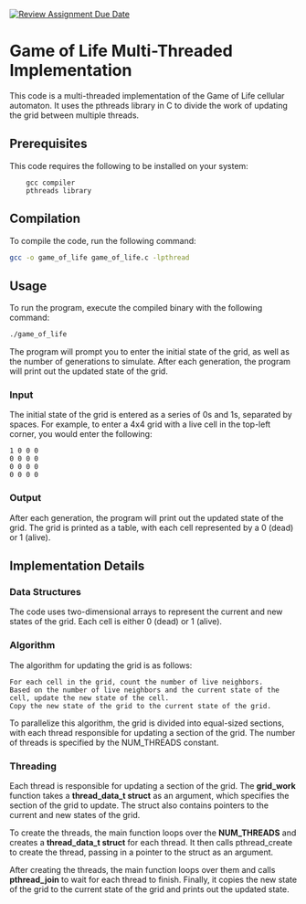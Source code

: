 [![Review Assignment Due Date](https://classroom.github.com/assets/deadline-readme-button-24ddc0f5d75046c5622901739e7c5dd533143b0c8e959d652212380cedb1ea36.svg)](https://classroom.github.com/a/jkn9TuBQ)
# Game of Life Multi-Threaded Implementation
  
This code is a multi-threaded implementation of the Game of Life cellular automaton. It uses the pthreads library in C to divide the work of updating the grid between multiple threads.  
## Prerequisites  
  
This code requires the following to be installed on your system:
```
    gcc compiler
    pthreads library
```
## Compilation

To compile the code, run the following command:
```bash
gcc -o game_of_life game_of_life.c -lpthread
```
## Usage
  
To run the program, execute the compiled binary with the following command:
  
```bash
./game_of_life
```
The program will prompt you to enter the initial state of the grid, as well as the number of generations to simulate. After each generation, the program will print out the updated state of the grid.  
### Input
  
The initial state of the grid is entered as a series of 0s and 1s, separated by spaces. For example, to enter a 4x4 grid with a live cell in the top-left corner, you would enter the following:
  
```
1 0 0 0
0 0 0 0
0 0 0 0
0 0 0 0
```
### Output
  
After each generation, the program will print out the updated state of the grid. The grid is printed as a table, with each cell represented by a 0 (dead) or 1 (alive).  
## Implementation Details
### Data Structures
  
The code uses two-dimensional arrays to represent the current and new states of the grid. Each cell is either 0 (dead) or 1 (alive).
### Algorithm
  
The algorithm for updating the grid is as follows:

    For each cell in the grid, count the number of live neighbors.
    Based on the number of live neighbors and the current state of the cell, update the new state of the cell.
    Copy the new state of the grid to the current state of the grid.

To parallelize this algorithm, the grid is divided into equal-sized sections, with each thread responsible for updating a section of the grid. The number of threads is specified by the NUM_THREADS constant.
### Threading
  
Each thread is responsible for updating a section of the grid. The **grid_work** function takes a **thread_data_t struct** as an argument, which specifies the section of the grid to update. The struct also contains pointers to the current and new states of the grid.
  
To create the threads, the main function loops over the **NUM_THREADS** and creates a **thread_data_t struct** for each thread. It then calls pthread_create to create the thread, passing in a pointer to the struct as an argument.

After creating the threads, the main function loops over them and calls **pthread_join** to wait for each thread to finish. Finally, it copies the new state of the grid to the current state of the grid and prints out the updated state.
